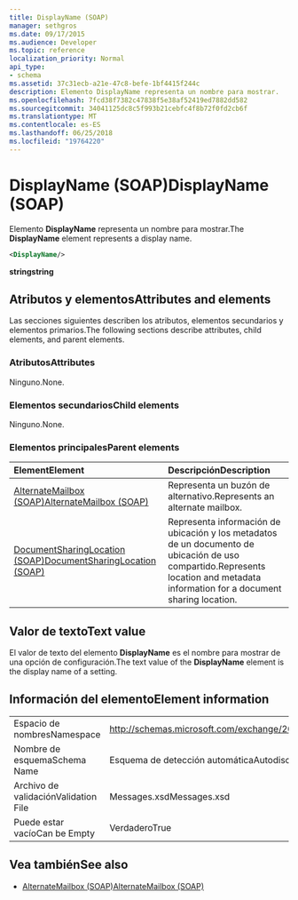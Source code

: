 ```yaml
---
title: DisplayName (SOAP)
manager: sethgros
ms.date: 09/17/2015
ms.audience: Developer
ms.topic: reference
localization_priority: Normal
api_type:
- schema
ms.assetid: 37c31ecb-a21e-47c8-befe-1bf4415f244c
description: Elemento DisplayName representa un nombre para mostrar.
ms.openlocfilehash: 7fcd38f7382c47838f5e38af52419ed7882dd582
ms.sourcegitcommit: 34041125dc8c5f993b21cebfc4f8b72f0fd2cb6f
ms.translationtype: MT
ms.contentlocale: es-ES
ms.lasthandoff: 06/25/2018
ms.locfileid: "19764220"
---
```

# <a name="displayname-soap"></a><span data-ttu-id="cb71b-103">DisplayName (SOAP)</span><span class="sxs-lookup"><span data-stu-id="cb71b-103">DisplayName (SOAP)</span></span>

<span data-ttu-id="cb71b-104">Elemento **DisplayName** representa un nombre para mostrar.</span><span class="sxs-lookup"><span data-stu-id="cb71b-104">The **DisplayName** element represents a display name.</span></span> 
  
```XML
<DisplayName/>
```

 <span data-ttu-id="cb71b-105">**string**</span><span class="sxs-lookup"><span data-stu-id="cb71b-105">**string**</span></span>
## <a name="attributes-and-elements"></a><span data-ttu-id="cb71b-106">Atributos y elementos</span><span class="sxs-lookup"><span data-stu-id="cb71b-106">Attributes and elements</span></span>

<span data-ttu-id="cb71b-107">Las secciones siguientes describen los atributos, elementos secundarios y elementos primarios.</span><span class="sxs-lookup"><span data-stu-id="cb71b-107">The following sections describe attributes, child elements, and parent elements.</span></span>
  
### <a name="attributes"></a><span data-ttu-id="cb71b-108">Atributos</span><span class="sxs-lookup"><span data-stu-id="cb71b-108">Attributes</span></span>

<span data-ttu-id="cb71b-109">Ninguno.</span><span class="sxs-lookup"><span data-stu-id="cb71b-109">None.</span></span>
  
### <a name="child-elements"></a><span data-ttu-id="cb71b-110">Elementos secundarios</span><span class="sxs-lookup"><span data-stu-id="cb71b-110">Child elements</span></span>

<span data-ttu-id="cb71b-111">Ninguno.</span><span class="sxs-lookup"><span data-stu-id="cb71b-111">None.</span></span>
  
### <a name="parent-elements"></a><span data-ttu-id="cb71b-112">Elementos principales</span><span class="sxs-lookup"><span data-stu-id="cb71b-112">Parent elements</span></span>

|<span data-ttu-id="cb71b-113">**Element**</span><span class="sxs-lookup"><span data-stu-id="cb71b-113">**Element**</span></span>|<span data-ttu-id="cb71b-114">**Descripción**</span><span class="sxs-lookup"><span data-stu-id="cb71b-114">**Description**</span></span>|
|:-----|:-----|
|[<span data-ttu-id="cb71b-115">AlternateMailbox (SOAP)</span><span class="sxs-lookup"><span data-stu-id="cb71b-115">AlternateMailbox (SOAP)</span></span>](alternatemailbox-soap.md) <br/> |<span data-ttu-id="cb71b-116">Representa un buzón de alternativo.</span><span class="sxs-lookup"><span data-stu-id="cb71b-116">Represents an alternate mailbox.</span></span>  <br/> |
|[<span data-ttu-id="cb71b-117">DocumentSharingLocation (SOAP)</span><span class="sxs-lookup"><span data-stu-id="cb71b-117">DocumentSharingLocation (SOAP)</span></span>](documentsharinglocation-soap.md) <br/> |<span data-ttu-id="cb71b-118">Representa información de ubicación y los metadatos de un documento de ubicación de uso compartido.</span><span class="sxs-lookup"><span data-stu-id="cb71b-118">Represents location and metadata information for a document sharing location.</span></span>  <br/> |
   
## <a name="text-value"></a><span data-ttu-id="cb71b-119">Valor de texto</span><span class="sxs-lookup"><span data-stu-id="cb71b-119">Text value</span></span>

<span data-ttu-id="cb71b-120">El valor de texto del elemento **DisplayName** es el nombre para mostrar de una opción de configuración.</span><span class="sxs-lookup"><span data-stu-id="cb71b-120">The text value of the **DisplayName** element is the display name of a setting.</span></span> 
  
## <a name="element-information"></a><span data-ttu-id="cb71b-121">Información del elemento</span><span class="sxs-lookup"><span data-stu-id="cb71b-121">Element information</span></span>

|||
|:-----|:-----|
|<span data-ttu-id="cb71b-122">Espacio de nombres</span><span class="sxs-lookup"><span data-stu-id="cb71b-122">Namespace</span></span>  <br/> |http://schemas.microsoft.com/exchange/2010/Autodiscover  <br/> |
|<span data-ttu-id="cb71b-123">Nombre de esquema</span><span class="sxs-lookup"><span data-stu-id="cb71b-123">Schema Name</span></span>  <br/> |<span data-ttu-id="cb71b-124">Esquema de detección automática</span><span class="sxs-lookup"><span data-stu-id="cb71b-124">Autodiscover schema</span></span>  <br/> |
|<span data-ttu-id="cb71b-125">Archivo de validación</span><span class="sxs-lookup"><span data-stu-id="cb71b-125">Validation File</span></span>  <br/> |<span data-ttu-id="cb71b-126">Messages.xsd</span><span class="sxs-lookup"><span data-stu-id="cb71b-126">Messages.xsd</span></span>  <br/> |
|<span data-ttu-id="cb71b-127">Puede estar vacío</span><span class="sxs-lookup"><span data-stu-id="cb71b-127">Can be Empty</span></span>  <br/> |<span data-ttu-id="cb71b-128">Verdadero</span><span class="sxs-lookup"><span data-stu-id="cb71b-128">True</span></span>  <br/> |
   
## <a name="see-also"></a><span data-ttu-id="cb71b-129">Vea también</span><span class="sxs-lookup"><span data-stu-id="cb71b-129">See also</span></span>

- [<span data-ttu-id="cb71b-130">AlternateMailbox (SOAP)</span><span class="sxs-lookup"><span data-stu-id="cb71b-130">AlternateMailbox (SOAP)</span></span>](alternatemailbox-soap.md)

